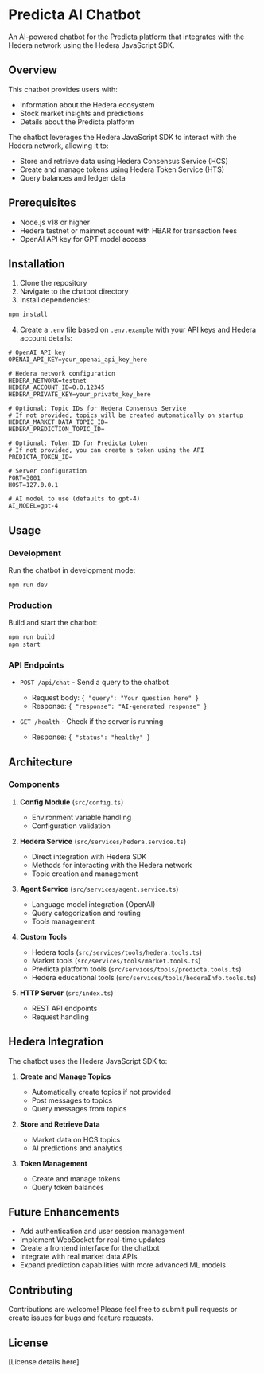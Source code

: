 # Predicta AI Chatbot

An AI-powered chatbot for the Predicta platform that integrates with the Hedera network using the Hedera JavaScript SDK.

## Overview

This chatbot provides users with:

- Information about the Hedera ecosystem
- Stock market insights and predictions
- Details about the Predicta platform

The chatbot leverages the Hedera JavaScript SDK to interact with the Hedera network, allowing it to:

- Store and retrieve data using Hedera Consensus Service (HCS)
- Create and manage tokens using Hedera Token Service (HTS)
- Query balances and ledger data

## Prerequisites

- Node.js v18 or higher
- Hedera testnet or mainnet account with HBAR for transaction fees
- OpenAI API key for GPT model access

## Installation

1. Clone the repository
2. Navigate to the chatbot directory
3. Install dependencies:

```bash
npm install
```

4. Create a `.env` file based on `.env.example` with your API keys and Hedera account details:

```
# OpenAI API key
OPENAI_API_KEY=your_openai_api_key_here

# Hedera network configuration
HEDERA_NETWORK=testnet
HEDERA_ACCOUNT_ID=0.0.12345
HEDERA_PRIVATE_KEY=your_private_key_here

# Optional: Topic IDs for Hedera Consensus Service
# If not provided, topics will be created automatically on startup
HEDERA_MARKET_DATA_TOPIC_ID=
HEDERA_PREDICTION_TOPIC_ID=

# Optional: Token ID for Predicta token
# If not provided, you can create a token using the API
PREDICTA_TOKEN_ID=

# Server configuration
PORT=3001
HOST=127.0.0.1

# AI model to use (defaults to gpt-4)
AI_MODEL=gpt-4
```

## Usage

### Development

Run the chatbot in development mode:

```bash
npm run dev
```

### Production

Build and start the chatbot:

```bash
npm run build
npm start
```

### API Endpoints

- `POST /api/chat` - Send a query to the chatbot
  - Request body: `{ "query": "Your question here" }`
  - Response: `{ "response": "AI-generated response" }`

- `GET /health` - Check if the server is running
  - Response: `{ "status": "healthy" }`

## Architecture

### Components

1. **Config Module** (`src/config.ts`)
   - Environment variable handling
   - Configuration validation

2. **Hedera Service** (`src/services/hedera.service.ts`)
   - Direct integration with Hedera SDK
   - Methods for interacting with the Hedera network
   - Topic creation and management

3. **Agent Service** (`src/services/agent.service.ts`)
   - Language model integration (OpenAI)
   - Query categorization and routing
   - Tools management

4. **Custom Tools**
   - Hedera tools (`src/services/tools/hedera.tools.ts`)
   - Market tools (`src/services/tools/market.tools.ts`)
   - Predicta platform tools (`src/services/tools/predicta.tools.ts`)
   - Hedera educational tools (`src/services/tools/hederaInfo.tools.ts`)

5. **HTTP Server** (`src/index.ts`)
   - REST API endpoints
   - Request handling

## Hedera Integration

The chatbot uses the Hedera JavaScript SDK to:

1. **Create and Manage Topics**
   - Automatically create topics if not provided
   - Post messages to topics
   - Query messages from topics

2. **Store and Retrieve Data**
   - Market data on HCS topics
   - AI predictions and analytics

3. **Token Management**
   - Create and manage tokens
   - Query token balances

## Future Enhancements

- Add authentication and user session management
- Implement WebSocket for real-time updates
- Create a frontend interface for the chatbot
- Integrate with real market data APIs
- Expand prediction capabilities with more advanced ML models

## Contributing

Contributions are welcome! Please feel free to submit pull requests or create issues for bugs and feature requests.

## License

[License details here] 